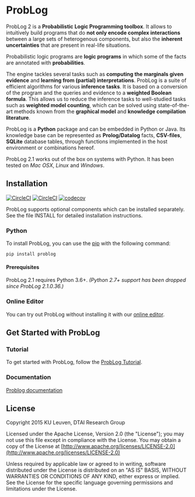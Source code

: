 
# ProbLog

ProbLog 2 is a **Probabilistic Logic Programming toolbox**.
It allows to intuitively build programs that do **not only encode complex interactions** between a large sets of heterogenous components,
but also the **inherent uncertainties** that are present in real-life situations.

Probabilistic logic programs are **logic programs** in which some of the facts are annotated with **probabilities**.

The engine tackles several tasks such as **computing the marginals given evidence** and **learning from (partial) interpretations**.
ProbLog is a suite of efficient algorithms for various **inference tasks**.
It is based on a conversion of the program and the queries and evidence to a **weighted Boolean formula**.
This allows us to reduce the inference tasks to well-studied tasks such as **weighted model counting**,
which can be solved using state-of-the-art methods known from the **graphical model** and **knowledge compilation literature**.

ProbLog is a **Python** package and can be embedded in Python or Java.
Its knowledge base can be represented as **Prolog/Datalog** facts, **CSV-files**, **SQLite** database tables,
through functions implemented in the host environment or combinations hereof.

ProbLog 2.1 works out of the box on systems with Python. It has been
tested on *Mac OSX*, *Linux* and *Windows*.
## Installation
[![CircleCI](https://circleci.com/gh/ML-KULeuven/problog/tree/master.svg?style=svg)](https://circleci.com/gh/ML-KULeuven/problog/tree/master)
[![CircleCI](https://circleci.com/gh/ML-KULeuven/problog/tree/develop.svg?style=svg)](https://circleci.com/gh/ML-KULeuven/problog/tree/develop)
[![codecov](https://codecov.io/gh/TechnionYP5777/project-name/branch/master/graph/badge.svg)](https://codecov.io/gh/TechnionYP5777/project-name)


ProbLog supports optional components which can be installed separately.
See the file INSTALL for detailed installation instructions.

### Python

To install ProbLog, you can use the [pip](https://pypi.org/project/pip/) with the following command:

```pip install problog```

#### Prerequisites

ProbLog 2.1 requires Python 3.6+.
*(Python 2.7+ support has been dropped since ProbLog 2.1.0.36.)*


### Online Editor

You can try out ProbLog without installing it with our [online editor](https://dtai.cs.kuleuven.be/problog/editor.html).


## Get Started with ProbLog

### Tutorial
To get started with ProbLog, follow the [ProbLog Tutorial](https://dtai.cs.kuleuven.be/problog/tutorial.html).

### Documentation
[Problog documentation](http://problog.readthedocs.org/en/latest/cli.html)




## License

Copyright 2015 KU Leuven, DTAI Research Group

Licensed under the Apache License, Version 2.0 (the "License"); you may
not use this file except in compliance with the License. You may obtain
a copy of the License at [http://www.apache.org/licenses/LICENSE-2.0](http://www.apache.org/licenses/LICENSE-2.0)

Unless required by applicable law or agreed to in writing, software
distributed under the License is distributed on an "AS IS" BASIS,
WITHOUT WARRANTIES OR CONDITIONS OF ANY KIND, either express or implied.
See the License for the specific language governing permissions and
limitations under the License.